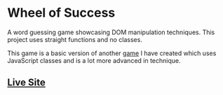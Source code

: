 # Wheel of Success

A word guessing game showcasing DOM manipulation techniques.  This project uses straight functions and no classes.  

This game is a basic version of another [game](https://github.com/svanardenne/Phrase-Hunter) I have created which uses JavaScript classes and is a lot more advanced in technique.  

## [Live Site](http://eldritchwebdesign.com/wheel-of-success)
